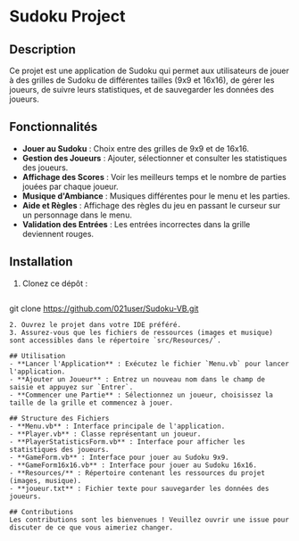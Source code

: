 # Sudoku Project

## Description
Ce projet est une application de Sudoku qui permet aux utilisateurs de jouer à des grilles de Sudoku de différentes tailles (9x9 et 16x16), de gérer les joueurs, de suivre leurs statistiques, et de sauvegarder les données des joueurs.

## Fonctionnalités
- **Jouer au Sudoku** : Choix entre des grilles de 9x9 et de 16x16.
- **Gestion des Joueurs** : Ajouter, sélectionner et consulter les statistiques des joueurs.
- **Affichage des Scores** : Voir les meilleurs temps et le nombre de parties jouées par chaque joueur.
- **Musique d'Ambiance** : Musiques différentes pour le menu et les parties.
- **Aide et Règles** : Affichage des règles du jeu en passant le curseur sur un personnage dans le menu.
- **Validation des Entrées** : Les entrées incorrectes dans la grille deviennent rouges.

## Installation
1. Clonez ce dépôt :
   ```sh
git clone https://github.com/021user/Sudoku-VB.git
   ```
2. Ouvrez le projet dans votre IDE préféré.
3. Assurez-vous que les fichiers de ressources (images et musique) sont accessibles dans le répertoire `src/Resources/`.

## Utilisation
- **Lancer l'Application** : Exécutez le fichier `Menu.vb` pour lancer l'application.
- **Ajouter un Joueur** : Entrez un nouveau nom dans le champ de saisie et appuyez sur `Entrer`.
- **Commencer une Partie** : Sélectionnez un joueur, choisissez la taille de la grille et commencez à jouer.

## Structure des Fichiers
- **Menu.vb** : Interface principale de l'application.
- **Player.vb** : Classe représentant un joueur.
- **PlayerStatisticsForm.vb** : Interface pour afficher les statistiques des joueurs.
- **GameForm.vb** : Interface pour jouer au Sudoku 9x9.
- **GameForm16x16.vb** : Interface pour jouer au Sudoku 16x16.
- **Resources/** : Répertoire contenant les ressources du projet (images, musique).
- **joueur.txt** : Fichier texte pour sauvegarder les données des joueurs.

## Contributions
Les contributions sont les bienvenues ! Veuillez ouvrir une issue pour discuter de ce que vous aimeriez changer.
